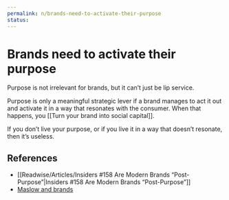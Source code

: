 ```yaml
---
permalink: n/brands-need-to-activate-their-purpose
status: 
---
```

# Brands need to activate their purpose

Purpose is not irrelevant for brands, but it can’t just be lip service.

Purpose is only a meaningful strategic lever if a brand manages to act it out and activate it in a way that resonates with the consumer. When that happens, you [[Turn your brand into social capital]].

If you don’t live your purpose, or if you live it in a way that doesn’t resonate, then it’s useless.

## References

- [[Readwise/Articles/Insiders #158 Are Modern Brands “Post-Purpose”|Insiders #158 Are Modern Brands “Post-Purpose”]]
- [Maslow and brands](https://nebulab.com/newsletter/maslow-and-brands)
